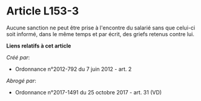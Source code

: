 # Article L153-3

Aucune sanction ne peut être prise à l'encontre du salarié sans que celui-ci soit informé, dans le même temps et par écrit,
des griefs retenus contre lui.

**Liens relatifs à cet article**

_Créé par_:

  - Ordonnance n°2012-792 du 7 juin 2012 - art. 2

_Abrogé par_:

  - Ordonnance n°2017-1491 du 25 octobre 2017 - art. 31 (VD)
